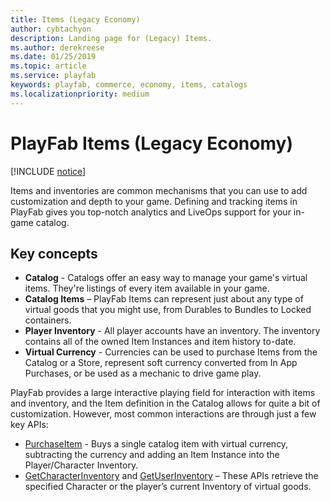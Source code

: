 ```yaml
---
title: Items (Legacy Economy)
author: cybtachyon
description: Landing page for (Legacy) Items.
ms.author: derekreese
ms.date: 01/25/2019
ms.topic: article
ms.service: playfab
keywords: playfab, commerce, economy, items, catalogs
ms.localizationpriority: medium
---
```


# PlayFab Items (Legacy Economy)

[!INCLUDE [notice](../../../includes/_economy-deprecation.md)]

Items and inventories are common mechanisms that you can use to add customization and depth to your game. Defining and tracking items in PlayFab gives you top-notch analytics and LiveOps support for your in-game catalog.

## Key concepts

* **Catalog** - Catalogs offer an easy way to manage your game's virtual items. They're listings of every item  available in your game.
* **Catalog Items** – PlayFab Items can represent just about any type of virtual goods that you might use, from Durables to Bundles to Locked containers.
* **Player Inventory** - All player accounts have an inventory. The inventory contains all of the owned Item Instances and item history to-date.
* **Virtual Currency** - Currencies can be used to purchase Items from the Catalog or a Store, represent soft currency converted from In App Purchases, or be used as a mechanic to drive game play.

PlayFab provides a large interactive playing field for interaction with items and inventory, and the Item definition in the Catalog allows for quite a bit of customization. However, most common interactions are through just a few key APIs:

* [PurchaseItem](xref:titleid.playfabapi.com.client.playeritemmanagement.purchaseitem) - Buys a single catalog item with virtual currency, subtracting the currency and adding an Item Instance into the Player/Character Inventory.
* [GetCharacterInventory](xref:titleid.playfabapi.com.client.playeritemmanagement.getcharacterinventory) and [GetUserInventory](xref:titleid.playfabapi.com.client.playeritemmanagement.getuserinventory) – These APIs retrieve the specified Character or the player’s current Inventory of virtual goods.
